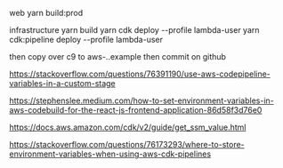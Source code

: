 web
  yarn build:prod

infrastructure
  yarn build
  yarn cdk deploy --profile lambda-user
  yarn cdk:pipeline deploy --profile lambda-user


then copy over c9 to aws-..example
then commit on github

















https://stackoverflow.com/questions/76391190/use-aws-codepipeline-variables-in-a-custom-stage



https://stephenslee.medium.com/how-to-set-environment-variables-in-aws-codebuild-for-the-react-js-frontend-application-86d58f3d76e0



https://docs.aws.amazon.com/cdk/v2/guide/get_ssm_value.html

https://stackoverflow.com/questions/76173293/where-to-store-environment-variables-when-using-aws-cdk-pipelines

